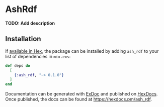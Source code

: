 # AshRdf

**TODO: Add description**

## Installation

If [available in Hex](https://hex.pm/docs/publish), the package can be installed
by adding `ash_rdf` to your list of dependencies in `mix.exs`:

```elixir
def deps do
  [
    {:ash_rdf, "~> 0.1.0"}
  ]
end
```

Documentation can be generated with [ExDoc](https://github.com/elixir-lang/ex_doc)
and published on [HexDocs](https://hexdocs.pm). Once published, the docs can
be found at <https://hexdocs.pm/ash_rdf>.


